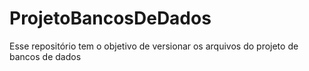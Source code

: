 # ProjetoBancosDeDados
Esse repositório tem o objetivo de versionar os arquivos do projeto de bancos de dados
